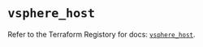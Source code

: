 # `vsphere_host`

Refer to the Terraform Registory for docs: [`vsphere_host`](https://registry.terraform.io/providers/hashicorp/vsphere/2.6.0/docs/resources/host).
